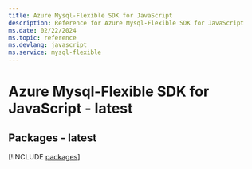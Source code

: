 ```yaml
---
title: Azure Mysql-Flexible SDK for JavaScript
description: Reference for Azure Mysql-Flexible SDK for JavaScript
ms.date: 02/22/2024
ms.topic: reference
ms.devlang: javascript
ms.service: mysql-flexible
---
```

# Azure Mysql-Flexible SDK for JavaScript - latest
## Packages - latest
[!INCLUDE [packages](mysql-flexible-index.md)]